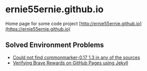 # ernie55ernie.github.io
Home page for some code project [http://ernie55ernie.github.io](https://ernie55ernie.github.io)

## Solved Environment Problems
- [Could not find commonmarker-0.17 1.3 in any of the sources](https://github.com/jekyll/jekyll/issues/7274)
- [Verifying Brave Rewards on GitHub Pages using Jekyll](https://www.derekcroote.com/2019/07/18/github-pages-brave.html)